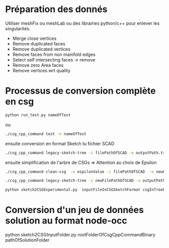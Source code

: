 # Préparation des donnés

Utiliser meshFix ou meshLab ou des librairies python/c++ pour enlever les singularités. 

- Merge close vertices
- Remove duplicated faces
- Remove duplicated vertices
- Remove faces from non manifold edges
- Select self intersecting faces -> remove
- Remove zero Area faces
- Remove vertices wrt quality


# Processus de conversion complète en csg
```bash
python run_test.py nameOfTest
```

ou


```bash
./csg_cpp_command test -n nameOfTest
```

ensuite conversion en format Sketch tu fichier SCAD


```bash
./csg_cpp_command legacy-sketch-tree -i filePathOfSCAD -o outputPath.txt
```


ensuite simplification de l'arbre de CSGs
=> Attention au choix de Epsilon
```bash
./csg_cpp_command clean-csg  -e espilonValue -i filePathOfSCAD  -o newFilePathOfSCAD
```
```bash
./csg_cpp_command legacy-sketch-tree -i newFilePathOfSCAD -o outputPath.txt
```
```bash
python sketch2CSGExperimental.py  inputFileInCSGSketchFormat csgInTreeFormatPath simplifiedSsgInTreeFormatPath geometry.js
```

# Conversion d'un jeu de données solution au format node-occ
python sketch2CSGInputFolder.py rootFolderOfCsgCppCommandBinary pathOfSolutionFolder
